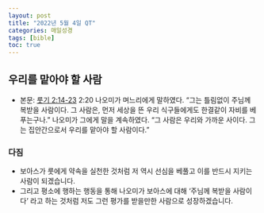 ```yaml
---
layout: post
title: "2022년 5월 4일 QT"
categories: 매일성경
tags: [bible]
toc: true
---
```


## 우리를 맡아야 할 사람
- 본문: [룻기 2:14-23](https://www.bskorea.or.kr/bible/korbibReadpage.php?version=SAENEW&book=rut&chap=2&sec=14&cVersion=&fontSize=15px&fontWeight=normal#focus)
  2:20 나오미가 며느리에게 말하였다. “그는 틀림없이 주님께 복받을 사람이다. 그 사람은, 먼저 세상을 뜬 우리 식구들에게도 한결같이 자비를 베푸는구나.” 나오미가 그에게 말을 계속하였다. “그 사람은 우리와 가까운 사이다. 그는 집안간으로서 우리를 맡아야 할 사람이다.”

### 다짐
- 보아스가 룻에게 약속을 실천한 것처럼 저 역시 선심을 베풀고 이를 반드시 지키는 사람이 되겠습니다.
- 그리고 평소에 행하는 행동을 통해 나오미가 보아스에 대해 ‘주님께 복받을 사람이다’ 라고 하는 것처럼 저도 그런 평가를 받을만한 사람으로 성장하겠습니다.
